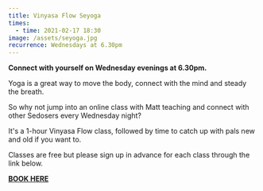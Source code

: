 ```yaml
---
title: Vinyasa Flow Seyoga
times:
  - time: 2021-02-17 18:30
image: /assets/seyoga.jpg
recurrence: Wednesdays at 6.30pm
---
```

**Connect with yourself on Wednesday evenings at 6.30pm.**

Yoga is a great way to move the body, connect with the mind and steady the breath.

So why not jump into an online class with Matt teaching and connect with other Sedosers every Wednesday night?

It's a 1-hour Vinyasa Flow class, followed by time to catch up with pals new and old if you want to.

Classes are free but please sign up in advance for each class through the link below.

**[BOOK HERE](https://mattmoves.as.me/schedule.php?appointmentType=13797270)**